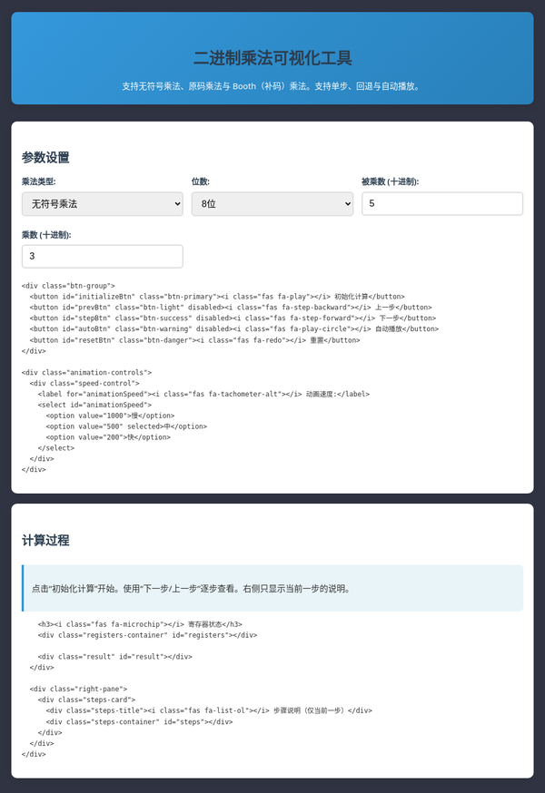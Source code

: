 <!DOCTYPE html>
<html lang="zh-CN">
<head>
<meta charset="UTF-8" />
<meta name="viewport" content="width=device-width, initial-scale=1.0"/>
<title>二进制乘法可视化工具</title>
<style> .md-sidebar.md-sidebar--secondary { display: none !important; } </style>
<style> .md-sidebar.md-sidebar--primary { display: none !important; } </style>
<style>
  :root{
    --primary-color:#3498db;
    --secondary-color:#2980b9;
    --accent-color:#ff7e5f;
    --dark-color:#2c3e50;
    --success-color:#2ecc71;
    --warning-color:#f39c12;
    --danger-color:#e74c3c;
    --bit-size:28px;
    --gap-size:4px;
    --steps-height:320px;
  }
  *{box-sizing:border-box;margin:0;padding:0}
  body{
    font-family:'Segoe UI',Tahoma,Geneva,Verdana,sans-serif;
    max-width:1200px;margin:0 auto;padding:20px;
    background:#303341;color:#333;line-height:1.6;
  }
  h1,h2,h3{color:var(--dark-color);margin-bottom:15px}
  .header{
    text-align:center;margin-bottom:30px;padding:20px;
    background:linear-gradient(135deg,var(--primary-color),var(--secondary-color));
    color:#fff;border-radius:10px;box-shadow:0 4px 15px rgba(0,0,0,.1)
  }
  .header p{max-width:800px;margin:0 auto;font-size:1.05em}
  .container{
    background:#fff;border-radius:10px;padding:18px;
    box-shadow:0 2px 15px rgba(0,0,0,.05);margin-bottom:18px
  }
  .control-panel{
    display:grid;grid-template-columns:repeat(auto-fit,minmax(240px,1fr));
    gap:14px;margin-bottom:10px
  }
  .input-group{margin-bottom:8px}
  label{display:block;margin-bottom:6px;font-weight:600;color:var(--dark-color)}
  select,input{
    width:100%;padding:10px 12px;border:2px solid #ddd;border-radius:6px;font-size:16px;transition:border-color .3s
  }
  select:focus,input:focus{border-color:var(--primary-color);outline:none}
  .btn-group{display:flex;flex-wrap:wrap;gap:8px;margin-top:10px}
  button{
    padding:10px 16px;border:none;border-radius:6px;font-size:15px;font-weight:600;cursor:pointer;
    transition:all .3s;display:inline-flex;align-items:center;justify-content:center
  }
  button i{margin-right:8px}
  .btn-primary{background:var(--primary-color);color:#fff}.btn-primary:hover{background:var(--secondary-color)}
  .btn-success{background:var(--success-color);color:#fff}.btn-success:hover{background:#27ae60}
  .btn-warning{background:var(--warning-color);color:#fff}.btn-warning:hover{background:#e67e22}
  .btn-danger{background:var(--danger-color);color:#fff}.btn-danger:hover{background:#c0392b}
  .btn-light{background:#eef2f7;color:#2c3e50;border:1px solid #d0d7de}.btn-light:hover{background:#e4e9ef}
  button:disabled{background:#bdc3c7;cursor:not-allowed;opacity:.7}
  .explanation{
    background:#e8f4f8;border-left:4px solid var(--primary-color);padding:14px;margin:12px 0;border-radius:0 8px 8px 0;font-size:15px
  }
  .process-layout{
    display:grid;grid-template-columns:minmax(0,1.7fr) minmax(280px,1fr);
    gap:16px;align-items:start
  }
  .left-pane,.right-pane{min-width:0}
  .registers-container{
    display:grid;grid-template-columns:repeat(auto-fit,minmax(260px,1fr));
    gap:12px;margin-bottom:12px
  }
  .register-group{background:#f8f9fa;border:1px solid #e9ecef;border-radius:8px;padding:10px}
  .register-group.wide{grid-column:1 / -1}
  .register-title{
    font-weight:bold;margin-bottom:10px;color:var(--dark-color);font-size:16px;display:flex;align-items:center
  }
  .register-title i{margin-right:8px;color:var(--primary-color)}
  .bits-container{display:flex;flex-wrap:wrap;gap:var(--gap-size);margin-bottom:6px}
  .bits-line{display:flex;gap:var(--gap-size)}
  .bit{
    width:var(--bit-size);height:var(--bit-size);display:inline-flex;align-items:center;justify-content:center;
    border:1px solid #e0e0e0;border-radius:6px;font-family:monospace;font-weight:700;font-size:14px;background:#fff;transition:opacity .35s ease, transform .35s ease;user-select:none
  }
  .bit-0{background:#f0f8ff;color:#3498db}
  .bit-1{background:#e3f2fd;color:#e74c3c;font-weight:800}

  /* 加法后变动位：淡入动画 */
  .bit-fade-in{opacity:0;transform:scale(0.96)}
  .bit-fade-in.ready{opacity:1;transform:scale(1)}

  /* 结果寄存器：两半着色，位宽变化自动对应 */
  .result-row{
    position:relative;padding:6px;border:1px solid #dfe7f1;border-radius:6px;overflow:hidden;
  }
  .result-bits{display:flex;gap:0}
  .half{display:flex;gap:var(--gap-size)}
  .half-A{background:#eef6ff}
  .half-Q{background:#fff2ef;margin-left:var(--gap-size)}
  /* 让半区背景紧贴比特块 */
  .half .bit{background:transparent}

  /* 移位动画覆盖层 */
  .shift-overlay{position:absolute;left:6px;right:6px;top:6px;bottom:6px;pointer-events:none}
  .ghost-line{display:flex;gap:var(--gap-size)}
  .shift-ghost{transform:translateX(0);transition:transform .45s ease;opacity:.9}
  .shift-ghost.move{transform:translateX(calc(var(--bit-size) + var(--gap-size)))}
  .shift-enter{
    position:absolute;left:6px;top:6px;width:var(--bit-size);height:var(--bit-size);
    opacity:0;transform:translateX(calc(-1 * (var(--bit-size) + var(--gap-size))));
    animation:enterFromLeft .45s ease-out .05s forwards
  }
  .shift-exit{animation:fadeOut .40s linear .35s forwards}
  @keyframes enterFromLeft{to{transform:translateX(0);opacity:1}}
  @keyframes fadeOut{to{opacity:0}}

  .register-value{
    text-align:left;font-family:monospace;font-size:14px;margin-top:6px;padding:6px;background:#f1f8e9;border-radius:4px;color:#33691e
  }
  .register-labels{display:flex;justify-content:space-between;margin:2px 0 6px;font-size:13px;color:#7f8c8d}

  .inline-chips{display:flex;align-items:center;gap:10px;flex-wrap:wrap}
  .chip{
    display:inline-flex;align-items:center;justify-content:center;padding:4px 10px;border-radius:999px;background:#eef2f7;border:1px solid #d0d7de;
    font-family:monospace;font-weight:700;font-size:14px;color:#2c3e50
  }
  .chip.small{padding:3px 8px;font-size:13px}

  /* 右侧步骤：固定高度，底部对齐视口底部 */
  .steps-card{
    background:#f8f9fa;border:1px solid #e9ecef;border-radius:8px;padding:12px;height:var(--steps-height);
    position:sticky;bottom:16px;display:flex;flex-direction:column
  }
  .steps-title{font-weight:bold;color:var(--dark-color);display:flex;align-items:center;margin-bottom:8px;font-size:16px}
  .steps-title i{margin-right:8px;color:var(--primary-color)}
  .steps-container{flex:1;overflow:auto}
  .step{padding:10px 12px;border-left:4px solid var(--primary-color);background:#fff;border-radius:0 8px 8px 0;font-size:15px;line-height:1.65}
  .step h4{margin-bottom:8px;font-size:16px}
  .step p{margin:6px 0}

  .result{
    padding:14px;background:#e8f5e9;border-radius:8px;margin-top:14px;text-align:center;font-size:16px;font-weight:bold;color:#2e7d32;
    box-shadow:0 2px 10px rgba(0,0,0,.05)
  }
  .result-error{background:#ffebee;color:#c62828}
  .animation-controls{display:flex;align-items:center;gap:12px;margin-top:8px}
  .speed-control{display:flex;align-items:center}
  .speed-control label{margin-right:8px;margin-bottom:0}
  .btn-group-compact{display:flex;gap:8px;flex-wrap:wrap}
  .btn-group-compact button{flex:1 1 120px}
  @media (max-width:992px){.process-layout{grid-template-columns:1fr}}
  @media (max-width:768px){
    .control-panel{grid-template-columns:1fr}
    .btn-group{flex-direction:column}
    button{width:100%}
    .bits-container{gap:3px}
    .bit{width:26px;height:26px;font-size:13px}
  }
</style>
<link rel="stylesheet" href="https://cdnjs.cloudflare.com/ajax/libs/font-awesome/6.0.0/css/all.min.css"/>
</head>
<body>
  <div class="header">
    <h1><i class="fas fa-calculator"></i> 二进制乘法可视化工具</h1>
    <p>支持无符号乘法、原码乘法与 Booth（补码）乘法。支持单步、回退与自动播放。</p>
  </div>

  <div class="container">
    <h2><i class="fas fa-cog"></i> 参数设置</h2>
    <div class="control-panel">
      <div class="input-group">
        <label for="multiplicationType"><i class="fas fa-clipboard-list"></i> 乘法类型:</label>
        <select id="multiplicationType">
          <option value="unsigned">无符号乘法</option>
          <option value="signMagnitude">原码乘法</option>
          <option value="booth">补码乘法 (Booth 算法)</option>
        </select>
      </div>
      <div class="input-group">
        <label for="bitLength"><i class="fas fa-ruler-combined"></i> 位数:</label>
        <select id="bitLength">
          <option value="4">4位</option>
          <option value="8" selected>8位</option>
          <option value="16">16位</option>
        </select>
      </div>
      <div class="input-group">
        <label for="operand1"><i class="fas fa-hashtag"></i> 被乘数 (十进制):</label>
        <input type="number" id="operand1" value="5"/>
      </div>
      <div class="input-group">
        <label for="operand2"><i class="fas fa-hashtag"></i> 乘数 (十进制):</label>
        <input type="number" id="operand2" value="3"/>
      </div>
    </div>

    <div class="btn-group">
      <button id="initializeBtn" class="btn-primary"><i class="fas fa-play"></i> 初始化计算</button>
      <button id="prevBtn" class="btn-light" disabled><i class="fas fa-step-backward"></i> 上一步</button>
      <button id="stepBtn" class="btn-success" disabled><i class="fas fa-step-forward"></i> 下一步</button>
      <button id="autoBtn" class="btn-warning" disabled><i class="fas fa-play-circle"></i> 自动播放</button>
      <button id="resetBtn" class="btn-danger"><i class="fas fa-redo"></i> 重置</button>
    </div>

    <div class="animation-controls">
      <div class="speed-control">
        <label for="animationSpeed"><i class="fas fa-tachometer-alt"></i> 动画速度:</label>
        <select id="animationSpeed">
          <option value="1000">慢</option>
          <option value="500" selected>中</option>
          <option value="200">快</option>
        </select>
      </div>
    </div>
  </div>

  <div class="container">
    <h2><i class="fas fa-calculator"></i> 计算过程</h2>
    <div class="process-layout">
      <div class="left-pane">
        <div class="explanation" id="explanation">
          <p><i class="fas fa-info-circle"></i> 点击“初始化计算”开始。使用“下一步/上一步”逐步查看。右侧只显示当前一步的说明。</p>
        </div>

        <h3><i class="fas fa-microchip"></i> 寄存器状态</h3>
        <div class="registers-container" id="registers"></div>

        <div class="result" id="result"></div>
      </div>

      <div class="right-pane">
        <div class="steps-card">
          <div class="steps-title"><i class="fas fa-list-ol"></i> 步骤说明（仅当前一步）</div>
          <div class="steps-container" id="steps"></div>
        </div>
      </div>
    </div>
  </div>

<script>
  // 全局状态
  let currentStep = 0;
  let multiplication = null;
  let autoInterval = null;

  // DOM
  const multiplicationTypeEl = document.getElementById('multiplicationType');
  const bitLengthEl = document.getElementById('bitLength');
  const operand1El = document.getElementById('operand1');
  const operand2El = document.getElementById('operand2');
  const initializeBtn = document.getElementById('initializeBtn');
  const prevBtn = document.getElementById('prevBtn');
  const stepBtn = document.getElementById('stepBtn');
  const autoBtn = document.getElementById('autoBtn');
  const resetBtn = document.getElementById('resetBtn');
  const explanationEl = document.getElementById('explanation');
  const registersEl = document.getElementById('registers');
  const stepsEl = document.getElementById('steps');
  const resultEl = document.getElementById('result');
  const animationSpeedEl = document.getElementById('animationSpeed');

  class BinaryMultiplication {
    constructor(type, bitLength, operand1, operand2) {
      this.type = type;
      this.n = parseInt(bitLength);
      this.operand1 = parseInt(operand1);
      this.operand2 = parseInt(operand2);
      this.steps = [];
      this.valid = true;

      this.initializeRegisters();

      if (!this.validateInputs()) {
        this.valid = false;
        this.addStep("系统检测到参数超出当前位宽可表示的范围。请调整位宽或数值后重新初始化。");
        return;
      }

      if (type === 'unsigned') this.unsignedMultiplication();
      else if (type === 'signMagnitude') this.signMagnitudeMultiplication();
      else if (type === 'booth') this.boothMultiplication();
    }

    validateInputs() {
      const maxUnsigned = Math.pow(2, this.n) - 1;
      const minSigned = -Math.pow(2, this.n - 1);
      const maxSigned = Math.pow(2, this.n - 1) - 1;
      if (this.type === 'unsigned') {
        if (this.operand1 < 0 || this.operand1 > maxUnsigned || this.operand2 < 0 || this.operand2 > maxUnsigned) {
          alert(`对于 ${this.n} 位无符号乘法，操作数必须在 0 到 ${maxUnsigned} 之间`);
          return false;
        }
      } else {
        if (this.operand1 < minSigned || this.operand1 > maxSigned || this.operand2 < minSigned || this.operand2 > maxSigned) {
          alert(`对于 ${this.n} 位有符号乘法，操作数必须在 ${minSigned} 到 ${maxSigned} 之间`);
          return false;
        }
      }
      return true;
    }

    initializeRegisters() {
      if (this.type === 'unsigned') {
        this.A = Array(this.n).fill(0);
        this.Q = this.toUnsignedBinary(this.operand2);
        this.M = this.toUnsignedBinary(this.operand1);
        this.C = 0;
        this.counter = this.n;
        this.addStep(
          "系统把 A 置为全 0，把 Q 写入乘数的二进制表示，把 M 写入被乘数的二进制表示，把 C 置为 0，并把计数器置为位宽 n。",
          { A: this.A.join(''), Q: this.Q.join(''), M: this.M.join(''), C: this.C, counter: this.counter }
        );
      } else if (this.type === 'signMagnitude') {
        this.sign = (this.operand1 < 0 ? 1 : 0) ^ (this.operand2 < 0 ? 1 : 0);
        this.A = Array(this.n).fill(0);
        this.Q = this.toUnsignedBinary(Math.abs(this.operand2));
        this.M = this.toUnsignedBinary(Math.abs(this.operand1));
        this.counter = this.n;
        this.addStep(
          "系统把 A 置为全 0，把 Q 写入 |乘数| 的二进制表示，把 M 写入 |被乘数| 的二进制表示，并把计数器置为 n。系统同时计算结果的符号位（被乘数符号 XOR 乘数符号）。",
          { A: this.A.join(''), Q: this.Q.join(''), M: this.M.join(''), sign: this.sign, counter: this.counter }
        );
        this.addStep(`系统计算结果符号位：被乘数符号 ${this.operand1 < 0 ? 1 : 0} XOR 乘数符号 ${this.operand2 < 0 ? 1 : 0}，得到 ${this.sign}。`);
      } else if (this.type === 'booth') {
        this.A = Array(this.n).fill(0);
        this.Q = this.toTwosComplement(this.operand2);
        this.M = this.toTwosComplement(this.operand1);
        this.Q_minus1 = 0;
        this.counter = this.n;
        this.M_minus = this.toTwosComplement(-this.operand1);
        this.addStep(
          "系统把 A 置为全 0，把 Q 写入乘数的补码表示，把 M 写入被乘数的补码表示，把 Q_{-1} 置为 0，并把计数器置为 n。系统预先计算 −M 的补码以便使用。",
          { A: this.A.join(''), Q: this.Q.join(''), M: this.M.join(''), "M_minus": this.M_minus.join(''), "Q_-1": this.Q_minus1, counter: this.counter }
        );
      }
    }

    // 无符号乘法
    unsignedMultiplication() {
      this.addStep("系统开始无符号乘法。每一轮中，系统读取 Q 的最低位 Q0；如果 Q0 为 1，系统把 M 加到 A，并把产生的进位写入 C。随后，系统把 (C, A, Q) 看作连续寄存器并整体右移一位。");

      while (this.counter > 0) {
        const stepNum = this.n - this.counter + 1;
        this.addStep(`第 ${stepNum} 轮：系统读取 Q 的最低位 Q0 = ${this.Q[this.n - 1]}。如果 Q0 为 1，系统把 M 加到 A；如果 Q0 为 0，系统跳过加法。`);

        if (this.Q[this.n - 1] === 1) {
          this.addStep("系统执行加法：A ← A + M。系统把溢出的进位写入 C，并只保留 A 的低 n 位。");
          this.addBinaryArrays();
          this.addStep(`加法结束：此时 A = ${this.A.join('')}，C = ${this.C}。`);
        }

        this.addStep("系统把 (C, A, Q) 作为一个连续寄存器整体右移一位。系统把 A 的最低位写入 Q 的最高位，并把 C 写入 A 的最高位。");
        this.shiftRight();
        this.addStep(`右移完成：此时 C = ${this.C}，A = ${this.A.join('')}，Q = ${this.Q.join('')}。`);

        this.counter--;
        this.addStep(`系统把计数器减一：counter ← ${this.counter}。`);
      }

      const product = this.A.concat(this.Q).join('');
      const decimalProduct = parseInt(product, 2);
      this.addStep(`计算结束：系统给出最终乘积。二进制结果为 ${product}，十进制结果为 ${decimalProduct}。`);
    }

    // 原码乘法
    signMagnitudeMultiplication() {
      this.addStep("系统开始原码乘法。每一轮中，系统读取 Q 的最低位 Q0；如果 Q0 为 1，系统把 M 加到 A 并忽略进位。随后，系统对 (A, Q) 做右移：系统把 A 的最低位写入 Q 的最高位，并把 A 的最高位补 0。最终的符号位在初始化阶段已确定。");

      while (this.counter > 0) {
        const stepNum = this.n - this.counter + 1;
        this.addStep(`第 ${stepNum} 轮：系统读取 Q 的最低位 Q0 = ${this.Q[this.n - 1]}。如果 Q0 为 1，系统把 M 加到 A；如果 Q0 为 0，系统跳过加法。`);

        if (this.Q[this.n - 1] === 1) {
          this.addStep("系统执行加法：A ← A + M。系统忽略加法产生的进位，并只保留 A 的低 n 位。");
          this.addBinaryArraysNoCarry();
          this.addStep(`加法结束：此时 A = ${this.A.join('')}。`);
        }

        this.addStep("系统对 (A, Q) 各右移一位。系统把 A 的最低位写入 Q 的最高位，并把 A 的最高位补 0。");
        this.shiftRightNoCarry();
        this.addStep(`右移完成：此时 A = ${this.A.join('')}，Q = ${this.Q.join('')}。`);

        this.counter--;
        this.addStep(`系统把计数器减一：counter ← ${this.counter}。`);
      }

      const magnitude = this.A.concat(this.Q).join('');
      const product = (this.sign ? '1' : '0') + magnitude;
      const decimalMagnitude = parseInt(magnitude, 2);
      const decimalProduct = this.sign ? -decimalMagnitude : decimalMagnitude;
      this.addStep(`计算结束：系统根据已确定的符号位与数值部分给出结果。二进制结果为 ${product}，十进制结果为 ${decimalProduct}。`);
    }

    // Booth 乘法（补码）
    boothMultiplication() {
      this.addStep("系统开始 Booth 乘法。每一轮中，系统读取 Q 的最低位 Q0 和 Q_{-1}。当 (Q0, Q_{-1}) 为 (0, 1) 时，系统把 M 加到 A；当 (1, 0) 时，系统把 −M 加到 A；当两位相同（0,0 或 1,1）时，系统不进行加法。随后，系统对 (A, Q, Q_{-1}) 做一次算术右移：系统保持 A 的最高位不变，把 A 的最低位写入 Q 的最高位，并把 Q 的最低位写入 Q_{-1}。");

      while (this.counter > 0) {
        const stepNum = this.n - this.counter + 1;
        const q0 = this.Q[this.n - 1];
        const qm1 = this.Q_minus1;

        this.addStep(`第 ${stepNum} 轮：系统读取 Q0 = ${q0} 与 Q_{-1} = ${qm1}。当它们为 (0, 1) 时，系统把 M 加到 A；当它们为 (1, 0) 时，系统把 −M 加到 A；当它们相同，系统保持 A 不变。`);

        if (q0 === 0 && qm1 === 1) {
          this.addStep("系统执行加法：A ← A + M（补码加法，系统忽略最终溢出）。");
          this.addBinaryArraysTwosComplement(this.M);
        } else if (q0 === 1 && qm1 === 0) {
          this.addStep("系统执行加法：A ← A + (−M)（补码加法，系统忽略最终溢出）。");
          this.addBinaryArraysTwosComplement(this.M_minus);
        } else {
          this.addStep("系统不执行加法：A 保持不变。");
        }
        this.addStep(`加法结束：此时 A = ${this.A.join('')}。`);

        this.addStep("系统对 (A, Q, Q_{-1}) 执行算术右移一位。系统保持 A 的最高位不变，把 A 的最低位写入 Q 的最高位，并把 Q 的最低位写入 Q_{-1}。");
        this.arithmeticShiftRight();
        this.addStep(`右移完成：此时 A = ${this.A.join('')}，Q = ${this.Q.join('')}，Q_{-1} = ${this.Q_minus1}。`);

        this.counter--;
        this.addStep(`系统把计数器减一：counter ← ${this.counter}。`);
      }

      const product = this.A.concat(this.Q).join('');
      const decimalProduct = this.fromTwosComplement(product);
      this.addStep(`计算结束：系统给出结果。二进制结果为 ${product}，十进制结果为 ${decimalProduct}。`);
    }

    // 工具
    toUnsignedBinary(number){
      let b = number.toString(2);
      while (b.length < this.n) b = '0' + b;
      return b.split('').map(x => parseInt(x));
    }
    toTwosComplement(number){
      if (number >= 0) return this.toUnsignedBinary(number);
      const p = this.toUnsignedBinary(-number);
      const inv = p.map(x => x ? 0 : 1);
      let carry = 1, res = [];
      for (let i = inv.length - 1; i >= 0; i--){
        const s = inv[i] + carry;
        res.unshift(s & 1);
        carry = s >> 1;
      }
      return res;
    }
    fromTwosComplement(str){
      const bits = str.split('').map(x => parseInt(x));
      if (bits[0] === 1){
        // 负数：减 1 再取反
        let borrow = 1, sub = [];
        for (let i = bits.length - 1; i >= 0; i--){
          let v = bits[i] - borrow;
          if (v < 0){ v = 1; borrow = 1; } else { borrow = 0; }
          sub.unshift(v);
        }
        const inv = sub.map(x => x ? 0 : 1);
        const pos = parseInt(inv.join(''), 2);
        return -pos;
      }
      return parseInt(str, 2);
    }

    addBinaryArrays(){
      let carry = 0;
      for (let i = this.n - 1; i >= 0; i--){
        const sum = this.A[i] + this.M[i] + carry;
        this.A[i] = sum & 1;
        carry = sum >> 1;
      }
      this.C = carry;
    }
    addBinaryArraysNoCarry(){
      let carry = 0;
      for (let i = this.n - 1; i >= 0; i--){
        const sum = this.A[i] + this.M[i] + carry;
        this.A[i] = sum & 1;
        carry = sum >> 1;
      }
    }
    addBinaryArraysTwosComplement(addend){
      let carry = 0;
      for (let i = this.n - 1; i >= 0; i--){
        const sum = this.A[i] + addend[i] + carry;
        this.A[i] = sum & 1;
        carry = sum >> 1;
      }
    }

    shiftRight(){
      // (C, A, Q) 整体右移
      for (let i = this.n - 1; i > 0; i--) this.Q[i] = this.Q[i - 1];
      this.Q[0] = this.A[this.n - 1];
      for (let i = this.n - 1; i > 0; i--) this.A[i] = this.A[i - 1];
      this.A[0] = this.C;
      this.C = 0;
    }
    shiftRightNoCarry(){
      // (A, Q) 右移；A 最高位补 0
      for (let i = this.n - 1; i > 0; i--) this.Q[i] = this.Q[i - 1];
      this.Q[0] = this.A[this.n - 1];
      for (let i = this.n - 1; i > 0; i--) this.A[i] = this.A[i - 1];
      this.A[0] = 0;
    }
    arithmeticShiftRight(){
      // (A, Q, Q_-1) 算术右移；A[MSB] 保持
      const aMsb = this.A[0];
      this.Q_minus1 = this.Q[this.n - 1];
      for (let i = this.n - 1; i > 0; i--) this.Q[i] = this.Q[i - 1];
      this.Q[0] = this.A[this.n - 1];
      for (let i = this.n - 1; i > 0; i--) this.A[i] = this.A[i - 1];
      this.A[0] = aMsb;
    }

    addStep(description, registers = {}){
      const snapshot = {};
      if (this.A) snapshot.A = this.A.join('');
      if (this.Q) snapshot.Q = this.Q.join('');
      if (this.M) snapshot.M = this.M.join('');
      if (typeof this.C !== 'undefined') snapshot.C = this.C;
      if (typeof this.counter !== 'undefined') snapshot.counter = this.counter;
      if (typeof this.sign !== 'undefined') snapshot.sign = this.sign;
      if (typeof this.Q_minus1 !== 'undefined') snapshot["Q_-1"] = this.Q_minus1;
      if (this.M_minus) snapshot["M_minus"] = this.M_minus.join('');
      this.steps.push({ description, registers: { ...snapshot, ...registers } });
    }
  }

  // 控制
  function stopAutoIfRunning(){
    if (autoInterval){
      clearInterval(autoInterval);
      autoInterval = null;
      autoBtn.innerHTML = '<i class="fas fa-play-circle"></i> 自动播放';
      autoBtn.className = 'btn-warning';
    }
  }
  function goPrev(){
    if (multiplication && currentStep > 0){
      currentStep--;
      stopAutoIfRunning();
      updateDisplay();
    }
  }
  function goNext(){
    if (multiplication && currentStep < multiplication.steps.length - 1){
      currentStep++;
      stopAutoIfRunning();
      updateDisplay();
    }
  }

  // 事件
  initializeBtn.addEventListener('click', () => {
    const type = multiplicationTypeEl.value;
    const bitLength = bitLengthEl.value;
    const operand1 = operand1El.value;
    const operand2 = operand2El.value;
    multiplication = new BinaryMultiplication(type, bitLength, operand1, operand2);
    currentStep = 0;
    if (!multiplication.valid || !multiplication.steps.length){
      stepBtn.disabled = true; prevBtn.disabled = true; autoBtn.disabled = true;
    }else{
      stepBtn.disabled = false; prevBtn.disabled = true; autoBtn.disabled = false;
    }
    stopAutoIfRunning();
    updateDisplay();
  });
  prevBtn.addEventListener('click', goPrev);
  stepBtn.addEventListener('click', goNext);
  autoBtn.addEventListener('click', () => {
    if (autoInterval){ stopAutoIfRunning(); }
    else{
      autoBtn.innerHTML = '<i class="fas fa-pause-circle"></i> 停止';
      autoBtn.className = 'btn-danger';
      const speed = parseInt(animationSpeedEl.value);
      autoInterval = setInterval(() => {
        if (multiplication && currentStep < multiplication.steps.length - 1){
          currentStep++; updateDisplay();
        }else{ stopAutoIfRunning(); }
      }, speed);
    }
  });
  resetBtn.addEventListener('click', () => {
    stopAutoIfRunning();
    multiplication = null; currentStep = 0;
    stepBtn.disabled = true; prevBtn.disabled = true; autoBtn.disabled = true;
    explanationEl.innerHTML = "<p><i class='fas fa-info-circle'></i> 点击“初始化计算”开始。使用“下一步/上一步”逐步查看。右侧只显示当前一步的说明。</p>";
    registersEl.innerHTML = ""; stepsEl.innerHTML = ""; resultEl.textContent = ""; resultEl.className = 'result';
  });

  // 辅助
  function combinedDecimal(A, Q){
    if (!multiplication) return 0;
    const full = (A || '') + (Q || '');
    if (!full) return 0;
    if (multiplication.type === 'booth') return multiplication.fromTwosComplement(full);
    if (multiplication.type === 'signMagnitude'){
      const val = parseInt(full, 2); return multiplication.sign ? -val : val;
    }
    return parseInt(full, 2);
  }
  function labelType(type){
    if (type === 'unsigned') return '无符号乘法';
    if (type === 'signMagnitude') return '原码乘法';
    if (type === 'booth') return 'Booth（补码）乘法';
    return type;
  }
  function formatStep(description, idx){
    const total = multiplication ? multiplication.steps.length : 0;
    return `<div class="step"><h4>步骤 ${idx + 1} / ${total}</h4><p>${description}</p></div>`;
  }
  function isShiftCompletion(desc){ return desc.includes("右移完成"); }
  function isAdditionResultStep(desc){ return desc.includes("加法结束"); }

  function insertedBitForShift(prevRegs){
    if (!multiplication || !prevRegs) return 0;
    if (multiplication.type === 'unsigned') return Number(prevRegs.C || 0);
    if (multiplication.type === 'signMagnitude') return 0;
    if (multiplication.type === 'booth') return Number((prevRegs.A || '0')[0] || 0); // A 的最高位
    return 0;
  }
  function createBitEl(bit, extra=''){
    const el = document.createElement('div');
    el.className = `bit bit-${bit} ${extra}`.trim();
    el.textContent = bit;
    return el;
  }

  // 渲染
  function updateDisplay(){
    if (!multiplication || !multiplication.steps.length){
      explanationEl.innerHTML = `<p><i class="fas fa-info-circle"></i> 点击“初始化计算”开始。初始化后会显示第一步。</p>`;
      registersEl.innerHTML = ""; stepsEl.innerHTML = ""; resultEl.textContent = ""; resultEl.className = 'result'; return;
    }

    const step = multiplication.steps[currentStep];
    const prevStep = currentStep > 0 ? multiplication.steps[currentStep - 1] : null;
    const rs = step.registers;
    const prev = prevStep ? prevStep.registers : null;

    explanationEl.innerHTML = `<p><i class="fas fa-info-circle"></i> 算法：${labelType(multiplication.type)}｜位宽：${multiplication.n}｜进度：第 ${currentStep + 1} / ${multiplication.steps.length} 步</p>`;
    stepsEl.innerHTML = formatStep(step.description, currentStep);

    registersEl.innerHTML = "";

    // 结果寄存器 A+Q（两段背景，位宽改变自动对应）
    if (rs.A && rs.Q){
      const group = document.createElement('div'); group.className = 'register-group wide';
      const title = document.createElement('div'); title.className = 'register-title'; title.innerHTML = '<i class="fas fa-tasks"></i> 结果寄存器 (A + Q)';
      group.appendChild(title);

      const labels = document.createElement('div'); labels.className = 'register-labels'; labels.innerHTML = `<span>高位 (A)</span><span>低位 (Q)</span>`;
      group.appendChild(labels);

      const row = document.createElement('div'); row.className = 'result-row';
      const resultBits = document.createElement('div'); resultBits.className = 'result-bits';

      // A 半
      const halfA = document.createElement('div'); halfA.className = 'half half-A';
      const aBits = rs.A.split('');
      aBits.forEach((b,i) => {
        const el = createBitEl(b);
        // 加法结束步骤：把发生变化的 A 位做淡入
        if (prev && prev.A && isAdditionResultStep(step.description) && prev.A[i] !== b){
          el.classList.add('bit-fade-in');
          requestAnimationFrame(() => el.classList.add('ready'));
        }
        halfA.appendChild(el);
      });

      // Q 半
      const halfQ = document.createElement('div'); halfQ.className = 'half half-Q';
      rs.Q.split('').forEach((b) => {
        const el = createBitEl(b);
        halfQ.appendChild(el);
      });

      resultBits.appendChild(halfA);
      resultBits.appendChild(halfQ);
      row.appendChild(resultBits);

      // 移位动画：整体右移一位 → 左侧补入 → 最右位淡出
      if (prev && prev.A && prev.Q && isShiftCompletion(step.description)){
        const overlay = document.createElement('div'); overlay.className = 'shift-overlay';
        const ghostLine = document.createElement('div'); ghostLine.className = 'ghost-line';
        const prevFull = (prev.A + prev.Q).split('');
        prevFull.forEach((b, idx) => {
          const ghost = createBitEl(b, 'shift-ghost');
          if (idx === prevFull.length - 1) ghost.classList.add('shift-exit');
          ghostLine.appendChild(ghost);
        });
        overlay.appendChild(ghostLine);

        const insBit = insertedBitForShift(prev);
        const enter = createBitEl(insBit, 'shift-enter');
        overlay.appendChild(enter);

        row.appendChild(overlay);

        requestAnimationFrame(() => {
          overlay.querySelectorAll('.shift-ghost').forEach(el => el.classList.add('move'));
        });

        const speed = parseInt(animationSpeedEl.value);
        const totalMs = Math.max(300, Math.min(800, speed + 100));
        setTimeout(() => { if (overlay.parentNode) overlay.parentNode.removeChild(overlay); }, totalMs);
      }

      const val = document.createElement('div'); val.className = 'register-value';
      val.textContent = `十进制: ${combinedDecimal(rs.A, rs.Q)}`;

      group.appendChild(row);
      group.appendChild(val);
      registersEl.appendChild(group);
    }

    // 其他寄存器；合并 counter 与 Q_-1
    let counterVal = null, qMinus1Val = null;
    for (const [name, value] of Object.entries(rs)){
      if (name === 'A' || name === 'Q') continue;
      if (name === 'counter'){ counterVal = value; continue; }
      if (name === 'Q_-1'){ qMinus1Val = value; continue; }

      const group = document.createElement('div'); group.className = 'register-group';
      const title = document.createElement('div'); title.className = 'register-title';
      let icon = 'fas fa-memory';
      if (name === 'M') icon = 'fas fa-xmark';
      if (name === 'C') icon = 'fas fa-arrow-up';
      if (name === 'sign') icon = 'fas fa-adjust';
      if (name === 'M_minus') icon = 'fas fa-minus';
      title.innerHTML = `<i class="${icon}"></i> ${name} 寄存器`;
      group.appendChild(title);

      const box = document.createElement('div'); box.className = 'bits-container';
      if (typeof value === 'number' || (typeof value === 'string' && value.length === 1 && name !== 'M' && name !== 'M_minus')){
        const chip = document.createElement('div'); chip.className = 'chip small'; chip.textContent = value.toString();
        box.appendChild(chip);
      }else{
        const bits = value.toString().split('');
        const prevStr = prev && prev[name] ? prev[name].toString() : null;
        bits.forEach((b,i) => {
          const el = createBitEl(b);
          // A 寄存器：加法结束步骤对变动位淡入
          if (name === 'A' && prevStr && isAdditionResultStep(step.description) && prevStr[i] !== b){
            el.classList.add('bit-fade-in');
            requestAnimationFrame(() => el.classList.add('ready'));
          }
          box.appendChild(el);
        });
      }
      group.appendChild(box);
      registersEl.appendChild(group);
    }

    // 合并显示 counter 与 Q_-1
    if (counterVal !== null || qMinus1Val !== null){
      const group = document.createElement('div'); group.className = 'register-group';
      const title = document.createElement('div'); title.className = 'register-title';
      title.innerHTML = `<i class="fas fa-sliders-h"></i> 控制位（合并）`;
      group.appendChild(title);

      const chips = document.createElement('div'); chips.className = 'inline-chips';
      if (qMinus1Val !== null){
        const c1 = document.createElement('div'); c1.className = 'chip small'; c1.textContent = `Q_-1 = ${qMinus1Val}`;
        chips.appendChild(c1);
      }
      if (counterVal !== null){
        const c2 = document.createElement('div'); c2.className = 'chip small'; c2.textContent = `counter = ${counterVal}`;
        chips.appendChild(c2);
      }
      group.appendChild(chips);
      registersEl.appendChild(group);
    }

    // 底部便捷控制
    const ctrl = document.createElement('div'); ctrl.className = 'register-group';
    const ctrlTitle = document.createElement('div'); ctrlTitle.className = 'register-title'; ctrlTitle.innerHTML = `<i class="fas fa-gamepad"></i> 快捷控制`;
    ctrl.appendChild(ctrlTitle);
    const compact = document.createElement('div'); compact.className = 'btn-group-compact';
    const bPrev = document.createElement('button'); bPrev.className = 'btn-light'; bPrev.innerHTML = '<i class="fas fa-step-backward"></i> 上一步'; bPrev.disabled = currentStep === 0; bPrev.addEventListener('click', goPrev);
    const bNext = document.createElement('button'); bNext.className = 'btn-success'; bNext.innerHTML = '<i class="fas fa-step-forward"></i> 下一步'; bNext.disabled = currentStep >= multiplication.steps.length - 1; bNext.addEventListener('click', goNext);
    compact.appendChild(bPrev); compact.appendChild(bNext); ctrl.appendChild(compact); registersEl.appendChild(ctrl);

    // 结果
    if (currentStep === multiplication.steps.length - 1){
      const last = rs;
      if (last && last.A && last.Q){
        const dec = combinedDecimal(last.A, last.Q);
        const expected = multiplication.operand1 * multiplication.operand2;
        resultEl.textContent = `最终乘积：二进制 ${last.A + last.Q}，十进制 ${dec}`;
        resultEl.className = dec === expected ? 'result' : 'result result-error';
        if (dec !== expected) resultEl.textContent += `（期望: ${expected}）`;
      }
    }else{
      resultEl.textContent = ""; resultEl.className = 'result';
    }

    // 顶部按钮状态
    prevBtn.disabled = currentStep === 0;
    stepBtn.disabled = currentStep >= multiplication.steps.length - 1;
    autoBtn.disabled = multiplication.steps.length <= 1 || currentStep >= multiplication.steps.length - 1;
  }
</script>
</body>
</html>